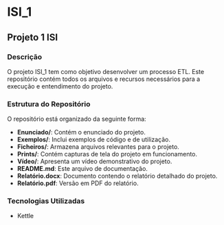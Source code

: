 # ISI_1

## Projeto 1 ISI

### Descrição
O projeto ISI_1 tem como objetivo desenvolver um processo ETL. Este repositório contém todos os arquivos e recursos necessários para a execução e entendimento do projeto.

### Estrutura do Repositório
O repositório está organizado da seguinte forma:

- **Enunciado/**: Contém o enunciado do projeto.
- **Exemplos/**: Inclui exemplos de código e de utilização.
- **Ficheiros/**: Armazena arquivos relevantes para o projeto.
- **Prints/**: Contém capturas de tela do projeto em funcionamento.
- **Vídeo/**: Apresenta um vídeo demonstrativo do projeto.
- **README.md**: Este arquivo de documentação.
- **Relatório.docx**: Documento contendo o relatório detalhado do projeto.
- **Relatório.pdf**: Versão em PDF do relatório.

### Tecnologias Utilizadas
- Kettle

